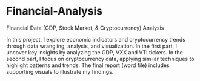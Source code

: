# Financial-Analysis
Financial Data (GDP, Stock Market, &amp; Cryptocurrency) Analysis

In this project, I explore economic indicators and cryptocurrency trends through data wrangling, analysis, and visualization. In the first part, I uncover key insights by analyzing the GDP, VXX and VTI tickers. In the second part, I focus on cryptocurrency data, applying similar techniques to highlight patterns and trends. The final report (word file) includes supporting visuals to illustrate my findings.
